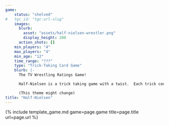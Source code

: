 ```yaml
---
game:
    status: "shelved"
#   tgc_id: "tgc-url-slug"
    images:
      blurb:
        asset: "assets/half-nielsen-wrestler.png"
        display_height: 200
      action_shots: []
    min_players: "4"
    max_players: "4"
    min_age: "12"
    time_range: "???"
    type: "Trick-Taking Card Game"
    blurb: |-
      The TV Wrestling Ratings Game!

      Half-Nielsen is a trick taking game with a twist.  Each trick consists of a Wrestler, an Outfit, a Signature Move, and a Theme Song; if your contribution to the trick has the best time slot, you win the trick.

      (This theme might change)
title: "Half-Nielsen"
---
```

{% include template_game.md game=page.game title=page.title url=page.url %}
